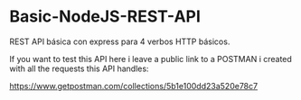 # Basic-NodeJS-REST-API
REST API básica con express para 4 verbos HTTP básicos.


If you want to test this API here i leave a public link to a POSTMAN i created with all the requests this API handles:

https://www.getpostman.com/collections/5b1e100dd23a520e78c7
